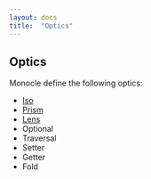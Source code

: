 ```yaml
---
layout: docs
title:  "Optics"
---
```


## Optics

Monocle define the following optics:

-   [Iso](optics/iso.html)
-   [Prism](optics/prism.html)
-   [Lens](optics/lens.html)
-   Optional
-   Traversal
-   Setter
-   Getter
-   Fold